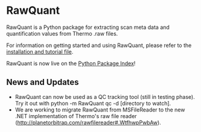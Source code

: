 # RawQuant

RawQuant is a Python package for extracting scan meta data and quantification values from Thermo .raw files.

For information on getting started and using RawQuant, please refer to the [installation and tutorial file](https://github.com/kevinkovalchik/RawQuant/blob/master/docs/RawQuant_Instructions_ver-Mar2018.md).

RawQuant is now live on the [Python Package Index](https://pypi.python.org/pypi/RawQuant)!

## News and Updates

 * RawQuant can now be used as a QC tracking tool (still in testing phase). Try it out with python -m RawQuant qc -d [directory to watch].
 * We are working to migrate RawQuant from MSFileReader to the new .NET implementation of Thermo's raw file reader (http://planetorbitrap.com/rawfilereader#.WtfhwpPwbAw).
